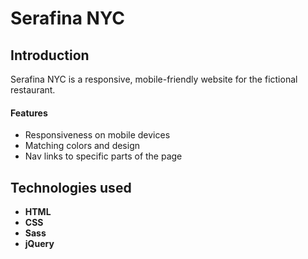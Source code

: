 # Serafina NYC

## Introduction
Serafina NYC is a responsive, mobile-friendly website for the fictional restaurant.

#### Features

* Responsiveness on mobile devices
* Matching colors and design
* Nav links to specific parts of the page

## Technologies used

- **HTML**
- **CSS**
- **Sass**
- **jQuery**
